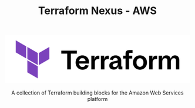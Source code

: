 <h1 align="center"> Terraform Nexus - AWS </h1> <br>
<p align="center">
  <a href="https://developer.hashicorp.com/terraform/intro">
    <picture>
      <source media="(prefers-color-scheme: dark)" srcset="../_assets/Terraform_onDark.png" width="512">
      <img alt="Terraform" title="Terraform" src="../_assets/Terraform_onLight.png" width="512">
    </picture>
  </a>
</p>

<p align="center">
  A collection of Terraform building blocks for the Amazon Web Services platform
</p>